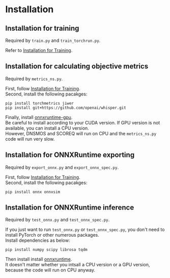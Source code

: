 # Installation

## Installation for training
Required by `train.py` and `train_torchrun.py`.  

Refer to [Installation for Training](training.md).

## Installation for calculating objective metrics
Required by `metrics_ns.py`.  

First, follow [Installation for Training](training.md).  
Second, install the following pacakges:
<pre><code>pip install torchmetrics jiwer
pip install git+https://github.com/openai/whisper.git</code></pre>

Finally, install [onnxruntime-gpu](https://onnxruntime.ai/docs/install/#python-installs).  
Be careful to install according to your CUDA version.
If GPU version is not available, you can install a CPU version.  
However, DNSMOS and SCOREQ will run on CPU and the `metrics_ns.py` code will run very slow.

## Installation for ONNXRuntime exporting
Required by `export_onnx.py` and `export_onnx_spec.py`.  

First, follow [Installation for Training](training.md).  
Second, install the following pacakges:
<pre><code>pip install onnx onnxsim</code></pre>

## Installation for ONNXRuntime inference
Required by `test_onnx.py` and `test_onnx_spec.py`.  

If you just want to run `test_onnx.py` or `test_onnx_spec.py`, you don't need to install PyTorch or other numerous packages.  
Install dependencies as below:
<pre><code>pip install numpy scipy librosa tqdm</code></pre>

Then install install [onnxruntime](https://onnxruntime.ai/docs/install/#python-installs).  
It doesn't matter whether you intsall a CPU version or a GPU version, because the code will run on CPU anyway.